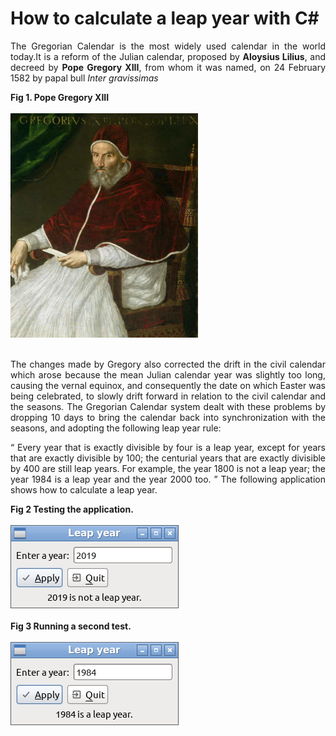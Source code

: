 # How to calculate a leap year with C#

<p align="justify">
The Gregorian Calendar is the most widely used calendar in the world today.It is a reform of the Julian calendar, proposed by <b>Aloysius Lilius</b>, and decreed by <b>Pope Gregory XIII</b>, from whom it was named, on 24 February 1582 by papal bull <i>Inter gravissimas</i>
</p>
<div><b>Fig 1. Pope Gregory XIII </b></div><br/>
<div>
<img src="picture_library/leapYear/gregory_xiii.jpg" />
</div><br />
<p align="Justify">
The changes made by Gregory also corrected the drift in the civil calendar which arose because the mean Julian calendar year was slightly too long, causing the vernal equinox, and consequently the date on which Easter was being celebrated, to slowly drift forward in relation to the civil calendar and the seasons. The Gregorian Calendar system dealt with these problems by dropping 10 days to bring the calendar back into synchronization with the seasons, and adopting the following leap year rule: 
</p>
<p align="justify">
<q>
Every year that is exactly divisible by four is a leap year, except for years that are exactly divisible by 100; the centurial years that are exactly divisible by  400 are still leap years. For example, the year 1800 is not a leap year; the year 1984 is a leap year and the year 2000 too. 
</q>
The following application shows how to calculate a leap year.
</p>
<div><b>Fig 2 Testing the application.</b></div><br />
<div>
<img src="picture_library/leapYear/fig1.png" />
</div><br />
<div><b>Fig 3 Running a second test.</b></div><br />
<div>
<img src="picture_library/leapYear/fig2.png" />
</div><br />